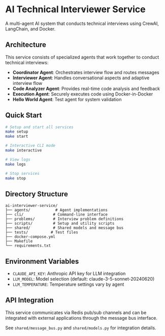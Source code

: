 # AI Technical Interviewer Service

A multi-agent AI system that conducts technical interviews using CrewAI, LangChain, and Docker.

## Architecture

This service consists of specialized agents that work together to conduct technical interviews:

- **Coordinator Agent**: Orchestrates interview flow and routes messages
- **Interviewer Agent**: Handles conversational aspects and adaptive interview flow  
- **Code Analyzer Agent**: Provides real-time code analysis and feedback
- **Execution Agent**: Securely executes code using Docker-in-Docker
- **Hello World Agent**: Test agent for system validation

## Quick Start

```bash
# Setup and start all services
make setup
make start

# Interactive CLI mode
make interactive

# View logs
make logs

# Stop services
make stop
```

## Directory Structure

```
ai-interviewer-service/
├── agents/           # Agent implementations
├── cli/             # Command-line interface
├── problems/        # Interview problem definitions
├── scripts/         # Setup and utility scripts
├── shared/          # Shared models and message bus
├── tests/          # Test files
├── docker-compose.yml
├── Makefile
└── requirements.txt
```

## Environment Variables

- `CLAUDE_API_KEY`: Anthropic API key for LLM integration
- `LLM_MODEL`: Model selection (default: claude-3-5-sonnet-20240620)
- `LLM_TEMPERATURE`: Temperature settings vary by agent

## API Integration

This service communicates via Redis pub/sub channels and can be integrated with external applications through the message bus interface.

See `shared/message_bus.py` and `shared/models.py` for integration details.
